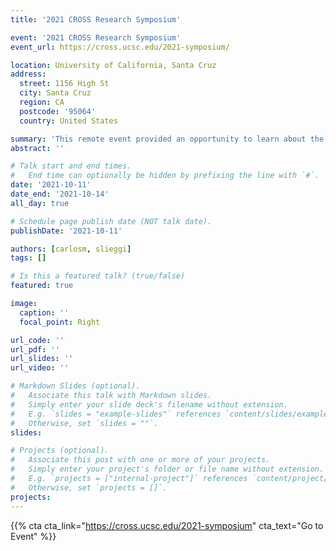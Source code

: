 ```yaml
---
title: '2021 CROSS Research Symposium'

event: '2021 CROSS Research Symposium'
event_url: https://cross.ucsc.edu/2021-symposium/

location: University of California, Santa Cruz
address:
  street: 1156 High St
  city: Santa Cruz
  region: CA
  postcode: '95064'
  country: United States

summary: 'This remote event provided an opportunity to learn about the research being done by CROSS fellows and affiliated faculty, interact with CROSS and other UC Santa Cruz faculty, graduate students, and affiliated researchers, and discuss future directions and collaborative research projects at UC Santa Cruz. Each day included a plenary session, keynotes, and topic-specific workshops.'
abstract: ''

# Talk start and end times.
#   End time can optionally be hidden by prefixing the line with `#`.
date: '2021-10-11'
date_end: '2021-10-14'
all_day: true

# Schedule page publish date (NOT talk date).
publishDate: '2021-10-11'

authors: [carlosm, slieggi]
tags: []

# Is this a featured talk? (true/false)
featured: true

image:
  caption: ''
  focal_point: Right

url_code: ''
url_pdf: ''
url_slides: ''
url_video: ''

# Markdown Slides (optional).
#   Associate this talk with Markdown slides.
#   Simply enter your slide deck's filename without extension.
#   E.g. `slides = "example-slides"` references `content/slides/example-slides.md`.
#   Otherwise, set `slides = ""`.
slides:

# Projects (optional).
#   Associate this post with one or more of your projects.
#   Simply enter your project's folder or file name without extension.
#   E.g. `projects = ["internal-project"]` references `content/project/deep-learning/index.md`.
#   Otherwise, set `projects = []`.
projects:
---
```


{{% cta cta_link="https://cross.ucsc.edu/2021-symposium" cta_text="Go to Event" %}}